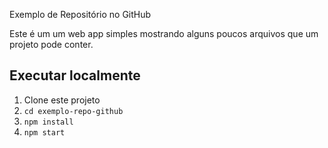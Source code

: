  Exemplo de Repositório no GitHub

Este é um um web app simples mostrando alguns poucos arquivos que um projeto pode conter.

## Executar localmente
1. Clone este projeto
2. `cd exemplo-repo-github`
3. `npm install`
4. `npm start`
